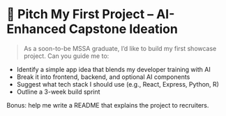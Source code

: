 # 🚀 Pitch My First Project – AI-Enhanced Capstone Ideation

> As a soon-to-be MSSA graduate, I’d like to build my first showcase project. Can you guide me to:

- Identify a simple app idea that blends my developer training with AI
- Break it into frontend, backend, and optional AI components
- Suggest what tech stack I should use (e.g., React, Express, Python, R)
- Outline a 3-week build sprint

Bonus: help me write a README that explains the project to recruiters.
